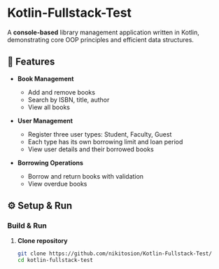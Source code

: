 # Kotlin-Fullstack-Test

A **console-based** library management application written in Kotlin, demonstrating core OOP principles and efficient data structures.

## 📖 Features

- **Book Management**  
  - Add and remove books  
  - Search by ISBN, title, author  
  - View all books

- **User Management**  
  - Register three user types: Student, Faculty, Guest  
  - Each type has its own borrowing limit and loan period  
  - View user details and their borrowed books

- **Borrowing Operations**  
  - Borrow and return books with validation  
  - View overdue books

## ⚙️ Setup & Run

### Build & Run

1. **Clone repository**  
   ```bash
   git clone https://github.com/nikitosion/Kotlin-Fullstack-Test/
   cd kotlin-fullstack-test
   ```
